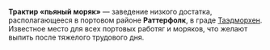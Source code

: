 **Трактир «пьяный моряк»** — заведение низкого достатка, располагающееся в портовом районе **Раттерфолк**, в граде [Таэдморхен](Таэдморхен.md). Известное место для всех портовых работяг и моряков, что желают выпить после тяжелого трудового дня.